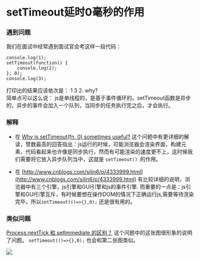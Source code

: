 # setTimeout延时0毫秒的作用

### 遇到问题
我们在面试中经常遇到面试官会考这样一段代码：

```
console.log(1);
setTimeout(function() {
	console.log(2);
}, 0);
console.log(3);
```
打印出的结果应该依次是： 1 3 2. why?   
简单点可以这么说： js是单线程的，是基于事件循环的。setTimeout函数是异步的，异步的事件会加入一个队列，当同步的任务执行完之后，才会执行。

### 解释
* 在 [Why is setTimeout(fn, 0) sometimes useful?](https://stackoverflow.com/questions/779379/why-is-settimeoutfn-0-sometimes-useful) 这个问题中有更详细的解读，赞数最高的回答指出：js运行的时候，可能浏览器会渲染界面，构建元素，代码看起来也许像是同步执行，然而有可能渲染的速度更不上，这时候我们需要将它放入异步队列当中，这就是 `setTimeout() `的作用。  
  
* 在 [http://www.cnblogs.com/silin6/p/4333999.html](http://www.cnblogs.com/silin6/p/4333999.html) 有比较详细的说明，浏览器中有三个引擎，js引擎和GUI引擎和js的事件引擎. 而重要的一点是：js引擎和GUI引擎互斥，有时候要想在操作DOM的情况下正确运行js,需要等待渲染完毕，所以`setTimeout(()=>{},0);` 还是很有用的。

### 类似问题
[Process.nextTick 和 setImmediate 的区别？](https://www.zhihu.com/question/23028843) 这个问题中的这张图很形象的说明了问题。 `setTimeout(()=>{},0);` 也会和第二张图类似。

![](http://owbd0ue91.bkt.clouddn.com/QQ20170919-104820@2x.png)